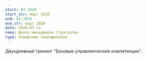 ```yaml
---
start: 03.2020
start_str: март 2020
end: 03.2020
end_str: март 2020
date: 2020-03-14
name: Школа менеджеров Стратоплан
type: Повышение квалификации
---
```

Двухдневный тренинг "Базовые управленческие компетенции".
